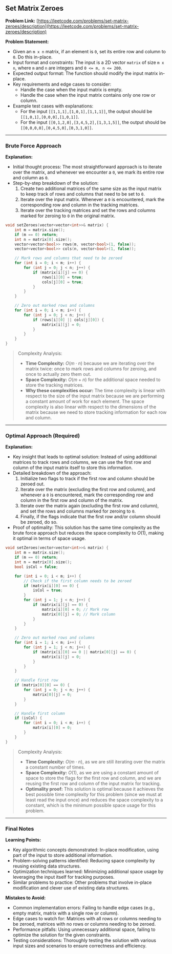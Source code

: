 ## Set Matrix Zeroes

**Problem Link:** [https://leetcode.com/problems/set-matrix-zeroes/description](https://leetcode.com/problems/set-matrix-zeroes/description)

**Problem Statement:**
- Given an `m x n` matrix, if an element is `0`, set its entire row and column to `0`. Do this in-place.
- Input format and constraints: The input is a 2D vector `matrix` of size `m x n`, where `m` and `n` are integers and `0 <= m, n <= 200`.
- Expected output format: The function should modify the input matrix in-place.
- Key requirements and edge cases to consider:
  - Handle the case when the input matrix is empty.
  - Handle the case when the input matrix contains only one row or column.
- Example test cases with explanations:
  - For the input `[[1,1,1],[1,0,1],[1,1,1]]`, the output should be `[[1,0,1],[0,0,0],[1,0,1]]`.
  - For the input `[[0,1,2,0],[3,4,5,2],[1,3,1,5]]`, the output should be `[[0,0,0,0],[0,4,5,0],[0,3,1,0]]`.

---

### Brute Force Approach

**Explanation:**
- Initial thought process: The most straightforward approach is to iterate over the matrix, and whenever we encounter a `0`, we mark its entire row and column as `0`.
- Step-by-step breakdown of the solution:
  1. Create two additional matrices of the same size as the input matrix to keep track of rows and columns that need to be set to `0`.
  2. Iterate over the input matrix. Whenever a `0` is encountered, mark the corresponding row and column in the tracking matrices.
  3. Iterate over the tracking matrices and set the rows and columns marked for zeroing to `0` in the original matrix.

```cpp
void setZeroes(vector<vector<int>>& matrix) {
    int m = matrix.size();
    if (m == 0) return;
    int n = matrix[0].size();
    vector<vector<bool>> rows(m, vector<bool>(1, false));
    vector<vector<bool>> cols(n, vector<bool>(1, false));

    // Mark rows and columns that need to be zeroed
    for (int i = 0; i < m; i++) {
        for (int j = 0; j < n; j++) {
            if (matrix[i][j] == 0) {
                rows[i][0] = true;
                cols[j][0] = true;
            }
        }
    }

    // Zero out marked rows and columns
    for (int i = 0; i < m; i++) {
        for (int j = 0; j < n; j++) {
            if (rows[i][0] || cols[j][0]) {
                matrix[i][j] = 0;
            }
        }
    }
}
```

> Complexity Analysis:
> - **Time Complexity:** $O(m \cdot n)$ because we are iterating over the matrix twice: once to mark rows and columns for zeroing, and once to actually zero them out.
> - **Space Complexity:** $O(m + n)$ for the additional space needed to store the tracking matrices.
> - **Why these complexities occur:** The time complexity is linear with respect to the size of the input matrix because we are performing a constant amount of work for each element. The space complexity is also linear with respect to the dimensions of the matrix because we need to store tracking information for each row and column.

---

### Optimal Approach (Required)

**Explanation:**
- Key insight that leads to optimal solution: Instead of using additional matrices to track rows and columns, we can use the first row and column of the input matrix itself to store this information.
- Detailed breakdown of the approach:
  1. Initialize two flags to track if the first row and column should be zeroed out.
  2. Iterate over the matrix (excluding the first row and column), and whenever a `0` is encountered, mark the corresponding row and column in the first row and column of the matrix.
  3. Iterate over the matrix again (excluding the first row and column), and set the rows and columns marked for zeroing to `0`.
  4. Finally, if the flags indicate that the first row and/or column should be zeroed, do so.
- Proof of optimality: This solution has the same time complexity as the brute force approach but reduces the space complexity to $O(1)$, making it optimal in terms of space usage.

```cpp
void setZeroes(vector<vector<int>>& matrix) {
    int m = matrix.size();
    if (m == 0) return;
    int n = matrix[0].size();
    bool isCol = false;

    for (int i = 0; i < m; i++) {
        // Check if the first column needs to be zeroed
        if (matrix[i][0] == 0) {
            isCol = true;
        }
        for (int j = 1; j < n; j++) {
            if (matrix[i][j] == 0) {
                matrix[i][0] = 0; // Mark row
                matrix[0][j] = 0; // Mark column
            }
        }
    }

    // Zero out marked rows and columns
    for (int i = 1; i < m; i++) {
        for (int j = 1; j < n; j++) {
            if (matrix[i][0] == 0 || matrix[0][j] == 0) {
                matrix[i][j] = 0;
            }
        }
    }

    // Handle first row
    if (matrix[0][0] == 0) {
        for (int j = 0; j < n; j++) {
            matrix[0][j] = 0;
        }
    }

    // Handle first column
    if (isCol) {
        for (int i = 0; i < m; i++) {
            matrix[i][0] = 0;
        }
    }
}
```

> Complexity Analysis:
> - **Time Complexity:** $O(m \cdot n)$, as we are still iterating over the matrix a constant number of times.
> - **Space Complexity:** $O(1)$, as we are using a constant amount of space to store the flags for the first row and column, and we are reusing the first row and column of the input matrix for tracking.
> - **Optimality proof:** This solution is optimal because it achieves the best possible time complexity for this problem (since we must at least read the input once) and reduces the space complexity to a constant, which is the minimum possible space usage for this problem.

---

### Final Notes

**Learning Points:**
- Key algorithmic concepts demonstrated: In-place modification, using part of the input to store additional information.
- Problem-solving patterns identified: Reducing space complexity by reusing existing data structures.
- Optimization techniques learned: Minimizing additional space usage by leveraging the input itself for tracking purposes.
- Similar problems to practice: Other problems that involve in-place modification and clever use of existing data structures.

**Mistakes to Avoid:**
- Common implementation errors: Failing to handle edge cases (e.g., empty matrix, matrix with a single row or column).
- Edge cases to watch for: Matrices with all rows or columns needing to be zeroed, matrices with no rows or columns needing to be zeroed.
- Performance pitfalls: Using unnecessary additional space, failing to optimize the solution for the given constraints.
- Testing considerations: Thoroughly testing the solution with various input sizes and scenarios to ensure correctness and efficiency.